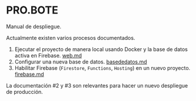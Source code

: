 # PRO.BOTE
Manual de despliegue.

Actualmente existen varios procesos documentados.
1. Ejecutar el proyecto de manera local usando Docker y la base de datos activa en Firebase. [web.md](web.md)
2. Configurar una nueva base de datos. [basededatos.md](basededatos.md)
3. Habilitar Firebase (`Firestore`, `Functions`, `Hosting`) en un nuevo proyecto. [firebase.md](firebase.md)


La documentación #2 y #3 son relevantes para hacer un nuevo despliegue de producción.
